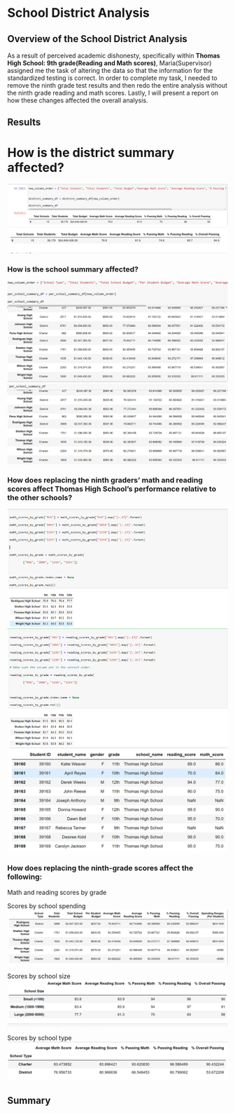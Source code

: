 # School District Analysis

 ## Overview of the School District Analysis
As a result of perceived academic dishonesty, specifically within **Thomas High School: 9th grade(Reading and Math scores)**, Maria(Supervisor) assigned me the task of altering the data so that the information for the standardized testing is correct. In order to complete my task, I needed to remove the ninth grade test results and then redo the entire analysis without the ninth grade reading and math scores. Lastly, I will present a report on how these changes affected the overall analysis.

##  Results
# How is the district summary affected?
![School District Analysis](https://github.com/Aszeal/School_District_Analysis/blob/main/Resources/District%20Analysis-Orginal.png)
![School District Analysis](https://github.com/Aszeal/School_District_Analysis/blob/main/Resources/District%20Analysis-Redo.png)

### How is the school summary affected?
![School District Analysis](https://github.com/Aszeal/School_District_Analysis/blob/main/Resources/School_Summary-Orginal1.png)
![School District Analysis](https://github.com/Aszeal/School_District_Analysis/blob/main/Resources/School_Summary-Orginal.png)

### How does replacing the ninth graders’ math and reading scores affect Thomas High School’s performance relative to the other schools?
![School District Analysis](https://github.com/Aszeal/School_District_Analysis/blob/main/Resources/Math_and_Reading_scores.png)
![School District Analysis](https://github.com/Aszeal/School_District_Analysis/blob/main/Resources/NaN_Grades.png)

### How does replacing the ninth-grade scores affect the following:
Math and reading scores by grade



Scores by school spending
![School District Analysis](https://github.com/Aszeal/School_District_Analysis/blob/main/Resources/spending_per_school.png)


Scores by school size
![School District Analysis](https://github.com/Aszeal/School_District_Analysis/blob/main/Resources/Scores_by_Size.png)


Scores by school type
![School District Analysis](https://github.com/Aszeal/School_District_Analysis/blob/main/Resources/Scores_by_School_Type.png)

## Summary 
